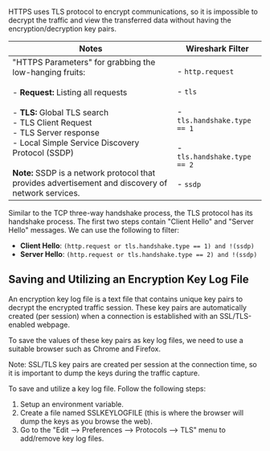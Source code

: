 HTTPS uses TLS protocol to encrypt communications, so it is impossible to decrypt the traffic and view the transferred data without having the encryption/decryption key pairs.

| Notes                                                                                                                                                                                                                                                                                                                                                        | Wireshark Filter                                                                                                      |
| ------------------------------------------------------------------------------------------------------------------------------------------------------------------------------------------------------------------------------------------------------------------------------------------------------------------------------------------------------------ | --------------------------------------------------------------------------------------------------------------------- |
| "HTTPS Parameters" for grabbing the low-hanging fruits:<br><br>- **Request:** Listing all requests  <br>    <br>- **TLS:** Global TLS search<br>- TLS Client Request<br>- TLS Server response<br>- Local Simple Service Discovery Protocol (SSDP)<br><br>**Note:** SSDP is a network protocol that provides advertisement and discovery of network services. | - `http.request`<br><br>- `tls`<br><br>- `tls.handshake.type == 1`<br><br>- `tls.handshake.type == 2`<br><br>- `ssdp` |
Similar to the TCP three-way handshake process, the TLS protocol has its handshake process. The first two steps contain "Client Hello" and "Server Hello" messages. We can use the following to filter:
- **Client Hello**: `(http.request or tls.handshake.type == 1) and !(ssdp)` 
- **Server Hello**: `(http.request or tls.handshake.type == 2) and !(ssdp)`
## Saving and Utilizing an Encryption Key Log File
An encryption key log file is a text file that contains unique key pairs to decrypt the encrypted traffic session. These key pairs are automatically created (per session) when a connection is established with an SSL/TLS-enabled webpage.

To save the values of these key pairs as key log files, we need to use a suitable browser such as Chrome and Firefox.

Note: SSL/TLS key pairs are created per session at the connection time, so it is important to dump the keys during the traffic capture.

To save and utilize a key log file. Follow the following steps:
1. Setup an environment variable.
2. Create a file named SSLKEYLOGFILE (this is where the browser will dump the keys as you browse the web).
3. Go to the "Edit --> Preferences --> Protocols --> TLS" menu to add/remove key log files.